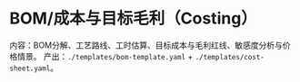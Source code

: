 # BOM/成本与目标毛利（Costing）

内容：BOM分解、工艺路线、工时估算、目标成本与毛利红线、敏感度分析与价格情景。
产出：`./templates/bom-template.yaml` + `./templates/cost-sheet.yaml`。
